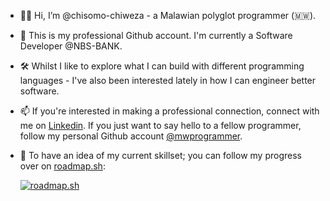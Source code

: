 - 👋&#127997; Hi, I’m @chisomo-chiweza - a Malawian polyglot programmer (🇲🇼).
- 💖 This is my professional Github account. I'm currently a Software Developer @NBS-BANK.
- 🛠️  Whilst I like to explore what I can build with different programming languages - I've also been interested lately in how I can engineer better software.
- 📫 If you're interested in making a professional connection, connect with me on [Linkedin](https://www.linkedin.com/in/chisomochiweza). If you just want to say hello to a fellow programmer, follow my personal Github account [@mwprogrammer](https://github.com/mwprogrammer).
- 👀 To have an idea of my current skillset; you can follow my progress over on [roadmap.sh](https://roadmap.sh/u/chisomochiweza):

  [![roadmap.sh](https://roadmap.sh/card/tall/672e06cc31d65c235d72232a?variant=dark)](https://roadmap.sh)
